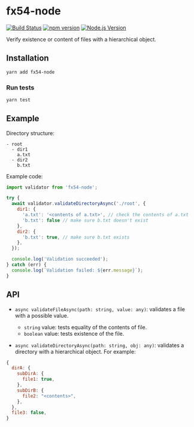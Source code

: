 # fx54-node

[![Build Status](https://travis-ci.org/mgenware/fx54-node.svg?branch=master)](http://travis-ci.org/mgenware/fx54-node)
[![npm version](https://badge.fury.io/js/fx54.svg)](https://badge.fury.io/js/fx54)
[![Node.js Version](http://img.shields.io/node/v/fx54.svg)](https://nodejs.org/en/)

Verify existence or content of files with a hierarchical object.

## Installation
```sh
yarn add fx54-node
```

### Run tests
```sh
yarn test
```

## Example
Directory structure:
```
- root
  - dir1
    a.txt 
  - dir2
    b.txt
```

Example code:
```javascript
import validator from 'fx54-node';

try {
  await validator.validateDirectoryAsync('./root', {
    dir1: {
      'a.txt': '<contents of a.txt>', // check the contents of a.txt
      'b.txt': false // make sure b.txt doesn't exist
    },
    dir2: {
      'b.txt': true, // make sure b.txt exists
    },
  });

  console.log('Validation succeeded');
} catch (err) {
  console.log(`Validation failed: ${err.message}`);
}
```

## API

* `async validateFileAsync(path: string, value: any)`: validates a file with a possible value.
  * `string` value: tests equality of the contents of file.
  * `boolean` value: tests existence of the file.

* `async validateDirectoryAsync(path: string, obj: any)`: validates a directory with a hierarchical object. For example:
```javascript
{
  dirA: {
    subDirA: {
      file1: true,
    },
    subDirB: {
      file2: "<contents>",
    },
  },
  file3: false,
}
```